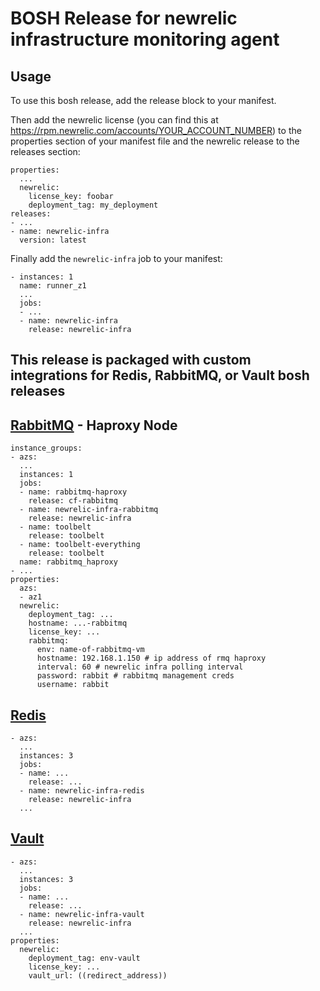 # BOSH Release for newrelic infrastructure monitoring agent

## Usage

To use this bosh release, add the release block to your manifest.


Then add the newrelic license (you can find this at https://rpm.newrelic.com/accounts/YOUR_ACCOUNT_NUMBER) to the properties section of your manifest file and the newrelic release to the releases section:

```
properties:
  ...
  newrelic:
    license_key: foobar
    deployment_tag: my_deployment
releases:
- ...
- name: newrelic-infra
  version: latest
```

Finally add the `newrelic-infra` job to your manifest:

```
- instances: 1
  name: runner_z1
  ...
  jobs:
  - ...
  - name: newrelic-infra
    release: newrelic-infra
```


## This release is packaged with custom integrations for Redis, RabbitMQ, or Vault bosh releases


## [RabbitMQ](https://github.com/jordanbcooper/newrelic-integration-rabbitmq) - Haproxy Node
```
instance_groups:
- azs:
  ...
  instances: 1
  jobs:
  - name: rabbitmq-haproxy
    release: cf-rabbitmq
  - name: newrelic-infra-rabbitmq
    release: newrelic-infra
  - name: toolbelt
    release: toolbelt
  - name: toolbelt-everything
    release: toolbelt
  name: rabbitmq_haproxy
- ...
properties:
  azs:
  - az1
  newrelic:
    deployment_tag: ...
    hostname: ...-rabbitmq
    license_key: ...
    rabbitmq:
      env: name-of-rabbitmq-vm 
      hostname: 192.168.1.150 # ip address of rmq haproxy
      interval: 60 # newrelic infra polling interval
      password: rabbit # rabbitmq management creds
      username: rabbit
```

## [Redis](https://docs.newrelic.com/docs/integrations/host-integrations/host-integrations-list/redis-monitoring-integration)
```
- azs:
  ...
  instances: 3
  jobs:
  - name: ...
    release: ...
  - name: newrelic-infra-redis
    release: newrelic-infra
  ...
```

## [Vault](https://github.com/jordanbcooper/newrelic-integration-vaultstatus)
```
- azs:
  ...
  instances: 3
  jobs:
  - name: ...
    release: ...
  - name: newrelic-infra-vault
    release: newrelic-infra
  ...
properties:
  newrelic:
    deployment_tag: env-vault
    license_key: ...
    vault_url: ((redirect_address))

```


